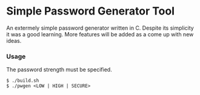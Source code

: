 # Simple Password Generator Tool

An extermely simple password generator written in C.
Despite its simplicity it was a good learning.
More features will be added as a come up with new ideas.

### Usage

The password strength must be specified.

```console
$ ./build.sh
$ ./pwgen <LOW | HIGH | SECURE>
```
